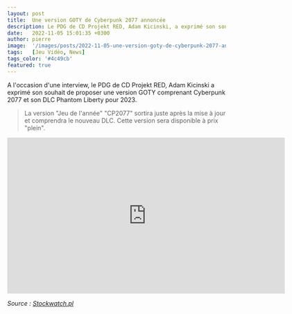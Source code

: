 ```yaml
---
layout: post
title:  Une version GOTY de Cyberpunk 2077 annoncée
description: Le PDG de CD Projekt RED, Adam Kicinski, a exprimé son souhait de proposer une version GOTY comprenant Cyberpunk 2077 et son DLC Phantom Liberty pour 2023.
date:   2022-11-05 15:01:35 +0300
author: pierre
image:  '/images/posts/2022-11-05-une-version-goty-de-cyberpunk-2077-annoncee/cover.jpeg'
tags:   [Jeu Vidéo, News]
tags_color: '#4c49cb'
featured: true
---
```

A l'occasion d'une interview, le PDG de CD Projekt RED, Adam Kicinski a exprimé son souhait de proposer une version GOTY comprenant Cyberpunk 2077 et son DLC Phantom Liberty pour 2023.

> La version "Jeu de l'année" "CP2077" sortira juste après la mise à jour et comprendra le nouveau DLC. Cette version sera disponible à prix "plein".

<p><iframe src="https://www.youtube.com/embed/PbVKBoDuhZ0" loading="lazy" width="640" height="360" frameborder="0" allowfullscreen></iframe></p>

_Source : [Stockwatch.pl](https://www.stockwatch.pl/wiadomosci/cd-projekt-planuje-wydanie-cyberpunk-2077-w-wersji-game-of-the-year-w-2023-r,akcje,301885)_